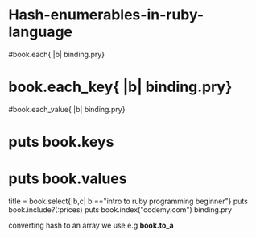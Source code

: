 # Hash-enumerables-in-ruby-language
#book.each{ |b| binding.pry}
# book.each_key{ |b| binding.pry}
#book.each_value{ |b| binding.pry}
# puts book.keys
# puts book.values

 title = book.select{|b,c| b =="intro to ruby programming beginner"}
  puts book.include?(:prices)
 puts book.index("codemy.com")
binding.pry

converting hash to an array we use e.g <b>book.to_a</b>

